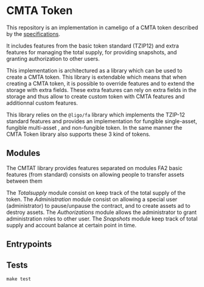 # CMTA Token

This repository is an implementation in cameligo of a CMTA token described by the [specifications](https://cmta.ch/content/15de282276334fc837b9687a13726ab9/cmtat-functional-specifications-jan-2022-final.pdf).

It includes features from the basic token standard (TZIP12) and extra features for managing the total supply, for providing snapshots, and granting authorization to other users.

This implementation is architectured as a library which can be used to create a CMTA token. 
This library is extendable which means that when creating a CMTA token, it is possible to override features and to extend the storage with extra fields. These extra features can rely on extra fields in the storage and thus allow to create custom token with CMTA features and additionnal custom features.

This library relies on the `@ligo/fa` library which implements the TZIP-12 standard features and provides an implementation for fungible single-asset, fungible multi-asset , and non-fungible token. In the same manner the CMTA Token library also supports these 3 kind of tokens.


## Modules

The CMTAT library provides features separated on modules 
FA2 basic features (from standard) consists on allowing people to transfer assets between them  


The *Totalsupply* module consist on keep track of the total supply of the token.
The *Administration* module consist on allowing a special user (administrator) to pause/unpause the contract, and to create assets ad to destroy assets. 
The *Authorizations* module allows the administrator to grant administration roles to other user.
The *Snapshots* module keep track of total supply and account balance at certain point in time.

## Entrypoints




## Tests

```
make test
```
